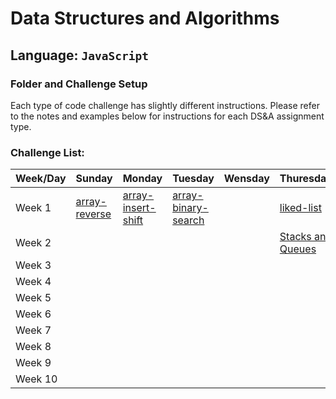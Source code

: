 # Data Structures and Algorithms

## Language: `JavaScript`

### Folder and Challenge Setup

Each type of code challenge has slightly different instructions. Please refer to the notes and examples below for instructions for each DS&A assignment type.

### Challenge List:

| Week/Day  |  Sunday       | Monday     |  Tuesday      |  Wensday      |  Thuresday      |
|-----------|---------------|------------|---------------|---------------|-----------------|
| Week 1    |  [array-reverse](https://github.com/AyahZaareer/Data-Structures-and-Algorithms-401/blob/main/javascript/array-reverse/README.md)             |  [array-insert-shift](https://github.com/AyahZaareer/Data-Structures-and-Algorithms-401/blob/main/javascript/array-insert-shift/README.md)          | [array-binary-search](https://github.com/AyahZaareer/Data-Structures-and-Algorithms-401/blob/main/javascript/array-binary-search/README.md)              |               |[liked-list](https://github.com/AyahZaareer/Data-Structures-and-Algorithms-401/blob/main/javascript/linked-list/README.md)                 |
| Week 2    |               |            |               |               | [Stacks and Queues](https://github.com/AyahZaareer/Data-Structures-and-Algorithms-401/blob/main/javascript/stack-and-queue/README.md)                |
| Week 3    |               |            |               |               |                 |
| Week 4    |               |            |               |               |                 |
| Week 5    |               |            |               |               |                 |
| Week 6    |               |            |               |               |                 |
| Week 7    |               |            |               |               |                 |
| Week 8    |               |            |               |               |                 |
| Week 9    |               |            |               |               |                 |
| Week 10   |               |            |               |               |                 |

